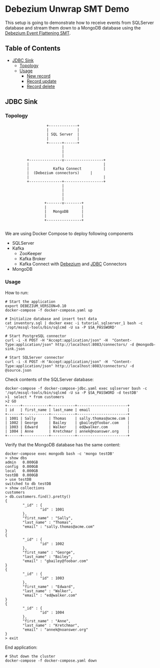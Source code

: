 
# Debezium Unwrap SMT Demo

This setup is going to demonstrate how to receive events from SQLServer database and stream them down to a MongoDB database using the [Debezium Event Flattening SMT](http://debezium.io/docs/configuration/event-flattening/).

## Table of Contents

* [JDBC Sink](#jdbc-sink)
  * [Topology](#topology)
  * [Usage](#usage)
    * [New record](#new-record)
    * [Record update](#record-update)
    * [Record delete](#record-delete)


## JDBC Sink

### Topology

```
                   +-------------+
                   |             |
                   | SQL Server  |
                   |             |
                   +------+------+
                          |
                          |
                          |
          +---------------v------------------+
          |                                  |
          |           Kafka Connect          |
          |  (Debezium connectors)     |
          |                                  |
          +---------------+------------------+
                          |
                          |
                          |
                          |
                  +-------v--------+
                  |                |
                  |   MongoDB      |
                  |                |
                  +----------------+


```
We are using Docker Compose to deploy following components
* SQLServer
* Kafka
  * ZooKeeper
  * Kafka Broker
  * Kafka Connect with [Debezium](http://debezium.io/) and  [JDBC](https://github.com/confluentinc/kafka-connect-jdbc) Connectors
* MongoDB

### Usage

How to run:

```shell
# Start the application
export DEBEZIUM_VERSION=0.10
docker-compose -f docker-compose.yaml up

# Initialize database and insert test data
cat inventory.sql | docker exec -i tutorial_sqlserver_1 bash -c '/opt/mssql-tools/bin/sqlcmd -U sa -P $SA_PASSWORD'

# Start PostgreSQL connector
curl -i -X POST -H "Accept:application/json" -H  "Content-Type:application/json" http://localhost:8083/connectors/ -d @mongodb-sink.json

# Start SQLServer connector
curl -i -X POST -H "Accept:application/json" -H  "Content-Type:application/json" http://localhost:8083/connectors/ -d @source.json
```

Check contents of the SQLServer database:

```shell
docker-compose -f docker-compose-jdbc.yaml exec sqlserver bash -c '/opt/mssql-tools/bin/sqlcmd -U sa -P $SA_PASSWORD -d testDB'
>1  select * from customers
>2 GO
+------+------------+-----------+-----------------------+
| id   | first_name | last_name | email                 |
+------+------------+-----------+-----------------------+
| 1001 | Sally      | Thomas    | sally.thomas@acme.com |
| 1002 | George     | Bailey    | gbailey@foobar.com    |
| 1003 | Edward     | Walker    | ed@walker.com         |
| 1004 | Anne       | Kretchmar | annek@noanswer.org    |
+------+------------+-----------+-----------------------+
```

Verify that the MongoDB database has the same content:

```shell
docker-compose exec mongodb bash -c 'mongo testDB'
> show dbs
admin   0.000GB
config  0.000GB
local   0.000GB
testDB  0.000GB
> use testDB
switched to db testDB
> show collections
customers
> db.customers.find().pretty()
{
        "_id" : {
                "id" : 1001
        },
        "first_name" : "Sally",
        "last_name" : "Thomas",
        "email" : "sally.thomas@acme.com"
}
{
        "_id" : {
                "id" : 1002
        },
        "first_name" : "George",
        "last_name" : "Bailey",
        "email" : "gbailey@foobar.com"
}
{
        "_id" : {
                "id" : 1003
        },
        "first_name" : "Edward",
        "last_name" : "Walker",
        "email" : "ed@walker.com"
}
{
        "_id" : {
                "id" : 1004
        },
        "first_name" : "Anne",
        "last_name" : "Kretchmar",
        "email" : "annek@noanswer.org"
}
> exit

```


End application:

```shell
# Shut down the cluster
docker-compose -f docker-compose.yaml down
